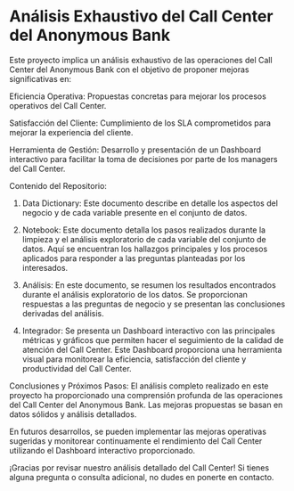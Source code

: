 # Análisis Exhaustivo del Call Center del Anonymous Bank 
Este proyecto implica un análisis exhaustivo de las operaciones del Call Center del Anonymous Bank con el objetivo de proponer mejoras significativas en:

Eficiencia Operativa: Propuestas concretas para mejorar los procesos operativos del Call Center.

Satisfacción del Cliente: Cumplimiento de los SLA comprometidos para mejorar la experiencia del cliente.

Herramienta de Gestión: Desarrollo y presentación de un Dashboard interactivo para facilitar la toma de decisiones por parte de los managers del Call Center.

Contenido del Repositorio:

1. Data Dictionary:
Este documento describe en detalle los aspectos del negocio y de cada variable presente en el conjunto de datos.

2. Notebook:
Este documento detalla los pasos realizados durante la limpieza y el análisis exploratorio de cada variable del conjunto de datos. Aquí se encuentran los hallazgos principales y los procesos aplicados para responder a las preguntas planteadas por los interesados.

3. Análisis:
En este documento, se resumen los resultados encontrados durante el análisis exploratorio de los datos. Se proporcionan respuestas a las preguntas de negocio y se presentan las conclusiones derivadas del análisis.

4. Integrador:
Se presenta un Dashboard interactivo con las principales métricas y gráficos que permiten hacer el seguimiento de la calidad de atención del Call Center. Este Dashboard proporciona una herramienta visual para monitorear la eficiencia, satisfacción del cliente y productividad del Call Center.

Conclusiones y Próximos Pasos:
El análisis completo realizado en este proyecto ha proporcionado una comprensión profunda de las operaciones del Call Center del Anonymous Bank. Las mejoras propuestas se basan en datos sólidos y análisis detallados.

En futuros desarrollos, se pueden implementar las mejoras operativas sugeridas y monitorear continuamente el rendimiento del Call Center utilizando el Dashboard interactivo proporcionado.

¡Gracias por revisar nuestro análisis detallado del Call Center! Si tienes alguna pregunta o consulta adicional, no dudes en ponerte en contacto.
